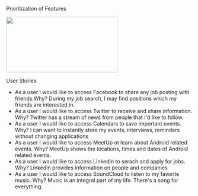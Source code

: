 <html>
<body>
  <p>Prioritization of Features</p>
  <img src="http://imgur.com/psdCz5z" width="300" height="150">
  <p>User Stories</p>
  <ul>
    <li>As a user I would like to access Facebook to share any job posting with friends.Why? During my job search, I may find positions which my friends are interested in.</li>
    <li>As a user I would like to access Twitter to receive and share information. Why? Twitter has a stream of news from people that I'd like to follow.</li>
    <li>As a user I would like to access Calendars to save important events. Why? I can want to instantly store my events, interviews, reminders without changing applications</li>
    <li>As a user I would like to access MeetUp ot learn about Android related events. Why? MeetUp shows the locations, times and dates of Android related events.</li>
    <li>As a user I would like to access LinkedIn to serach and apply for jobs. Why? LinkedIn provides information on people and companies</li>
    <li>As a user I would like to access SoundCloud to listen to my favorite music. Why? Music is an integral part of my life. There's a song for everything.</li>
  </ul>
</body>
</html>
